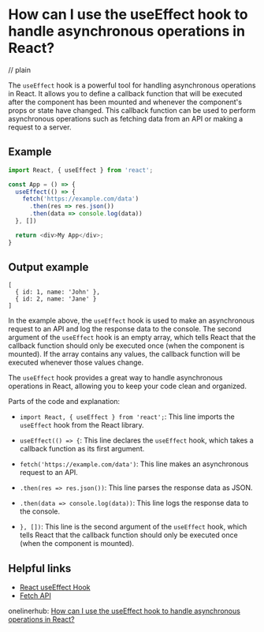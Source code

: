 # How can I use the useEffect hook to handle asynchronous operations in React?
// plain

The `useEffect` hook is a powerful tool for handling asynchronous operations in React. It allows you to define a callback function that will be executed after the component has been mounted and whenever the component's props or state have changed. This callback function can be used to perform asynchronous operations such as fetching data from an API or making a request to a server.

## Example

```js
import React, { useEffect } from 'react';

const App = () => {
  useEffect(() => {
    fetch('https://example.com/data')
      .then(res => res.json())
      .then(data => console.log(data))
  }, [])

  return <div>My App</div>;
}
```

## Output example

```
[
  { id: 1, name: 'John' },
  { id: 2, name: 'Jane' }
]
```

In the example above, the `useEffect` hook is used to make an asynchronous request to an API and log the response data to the console. The second argument of the `useEffect` hook is an empty array, which tells React that the callback function should only be executed once (when the component is mounted). If the array contains any values, the callback function will be executed whenever those values change.

The `useEffect` hook provides a great way to handle asynchronous operations in React, allowing you to keep your code clean and organized.

Parts of the code and explanation:

- `import React, { useEffect } from 'react';`: This line imports the `useEffect` hook from the React library.

- `useEffect(() => {`: This line declares the `useEffect` hook, which takes a callback function as its first argument.

- `fetch('https://example.com/data')`: This line makes an asynchronous request to an API.

- `.then(res => res.json())`: This line parses the response data as JSON.

- `.then(data => console.log(data))`: This line logs the response data to the console.

- `}, [])`: This line is the second argument of the `useEffect` hook, which tells React that the callback function should only be executed once (when the component is mounted).

## Helpful links

- [React useEffect Hook](https://reactjs.org/docs/hooks-reference.html#useeffect)
- [Fetch API](https://developer.mozilla.org/en-US/docs/Web/API/Fetch_API)

onelinerhub: [How can I use the useEffect hook to handle asynchronous operations in React?](https://onelinerhub.com/reactjs/how-can-i-use-the-useeffect-hook-to-handle-asynchronous-operations-in-react)